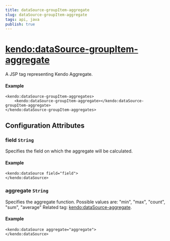 ```yaml
---
title: dataSource-groupItem-aggregate
slug: dataSource-groupItem-aggregate
tags: api, java
publish: true
---
```


# <kendo:dataSource-groupItem-aggregate>
A JSP tag representing Kendo Aggregate.

#### Example
    <kendo:dataSource-groupItem-aggregates>
        <kendo:dataSource-groupItem-aggregate></kendo:dataSource-groupItem-aggregate>
    </kendo:dataSource-groupItem-aggregates>


## Configuration Attributes


### field `String`

Specifies the field on which the aggregate will be calculated.

#### Example
    <kendo:dataSource field="field">
    </kendo:dataSource>



### aggregate `String`

Specifies the aggregate function. Possible values are: "min", "max", "count", "sum", "average" Related tag: [<kendo:dataSource-aggregate>](#kendo-dataSource-aggregate). 

#### Example
    <kendo:dataSource aggregate="aggregate">
    </kendo:dataSource>


